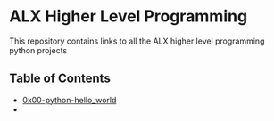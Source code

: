 # ALX Higher Level Programming
This repository contains links to all the ALX higher level programming python projects


## Table of Contents
- [0x00-python-hello_world](0x00-python-hello_world)
- 






